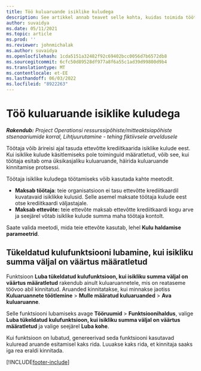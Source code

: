 ```yaml
---
title: Töö kuluaruande isiklike kuludega
description: See artikkel annab teavet selle kohta, kuidas toimida töötajate poolt äri eesmärgil reisides tekkinud isiklike kuludega.
author: suvaidya
ms.date: 05/11/2021
ms.topic: article
ms.prod: ''
ms.reviewer: johnmichalak
ms.author: suvaidya
ms.openlocfilehash: 1cda5151a32482f92c69402bcc0056d7b6572db8
ms.sourcegitcommit: 6cfc50d89528df977a8f6a55c1ad39d99800d9b4
ms.translationtype: MT
ms.contentlocale: et-EE
ms.lasthandoff: 06/03/2022
ms.locfileid: "8922263"
---
```

# <a name="work-with-personal-expenses-on-an-expense-report"></a>Töö kuluaruande isiklike kuludega

_**Rakendub:** Project Operationsi ressurssipõhiste/mitteaktsiapõhiste stsenaariumide korral,  Lihtjuurutamine - tehing fiktiivsele arveldusele_

Töötaja võib ärireisi ajal tasuda ettevõtte krediitkaarida isiklike kulude eest. Kui isiklike kulude käsitlemiseks pole toiminguid määratletud, võib see, kui töötaja esitab oma üksikasjaliku kuluaruande, häirida kuluaruande kinnitamise protsessi.

Töötaja isiklike kuludega töötamiseks võib kasutada kahte meetodit.

  - **Maksab töötaja**: teie organisatsioon ei tasu ettevõtte krediitkaardil kuvatavaid isiklikke kulusid. Selle asemel maksate töötaja kulude eest otse krediitkaardi väljastajale. 
  - **Maksab ettevõte:** teie ettevõte maksab ettevõtte krediitkaardi kogu arve ja seejärel võtab isiklike kulude summa maha töötaja kontolt.

Saate valida meetodi, mida teie ettevõte kasutab, lehel **Kulu haldamise parameetrid**.


## <a name="enable-split-expense-function-when-personal-amount-field-has-value-defined"></a>Tükeldatud kulufunktsiooni lubamine, kui isikliku summa väljal on väärtus määratletud

Funktsioon **Luba tükeldatud kulufunktsioon, kui isikliku summa väljal on väärtus määratletud** rakendub ainult kuluaruannetele, mis on reataseme töövoo abil kinnitatud. Aruanded kinnitatakse, kui minnakse jaotiss **Kuluaruannete töötlemine** > **Mulle määratud kuluaruanded** > **Ava kuluaruanne**. 

Selle funktsiooni lubamiseks avage **Tööruumid** > **Funktsioonihaldus**, valige **Luba tükeldatud kulufunktsioon, kui isikliku summa väljal on väärtus määratletud** ja valige seejärel **Luba kohe**. 

Kui funktsioon on lubatud, genereerivad seda funktsiooni kasutavad kuluread aruande esitamisel kaks rida. Luuakse kaks rida, et kinnitaja saaks iga rea eraldi kinnitada.


[!INCLUDE[footer-include](../includes/footer-banner.md)]
